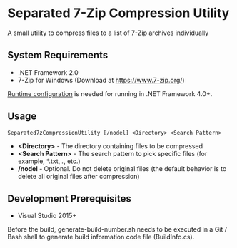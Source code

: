 # Separated 7-Zip Compression Utility
A small utility to compress files to a list of 7-Zip archives individually

## System Requirements
* .NET Framework 2.0
* 7-Zip for Windows (Download at https://www.7-zip.org/)

[Runtime configuration](https://docs.microsoft.com/en-us/dotnet/framework/migration-guide/how-to-configure-an-app-to-support-net-framework-4-or-4-5) is needed for running in .NET Framework 4.0+.

## Usage
```
Separated7zCompressionUtility [/nodel] <Directory> <Search Pattern>
```
* **\<Directory\>** - The directory containing files to be compressed
* **\<Search Pattern\>** - The search pattern to pick specific files (for example, *.txt, *.*, etc.)
* **/nodel** - Optional. Do not delete original files (the default behavior is to delete all original files after compression)

## Development Prerequisites
* Visual Studio 2015+

Before the build, generate-build-number.sh needs to be executed in a Git / Bash shell to generate build information code file (BuildInfo.cs).

